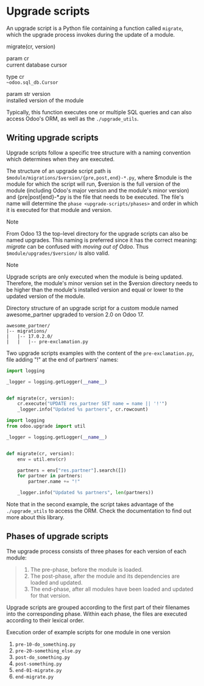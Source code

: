 # Upgrade scripts

An upgrade script is a Python file containing a function called
`migrate`, which the upgrade process invokes during the update of a
module.

<div class="method">

migrate(cr, version)

param cr  
current database cursor

type cr  
`~odoo.sql_db.Cursor`

param str version  
installed version of the module

</div>

Typically, this function executes one or multiple SQL queries and can
also access Odoo's ORM, as well as the `./upgrade_utils`.

## Writing upgrade scripts

Upgrade scripts follow a specific tree structure with a naming
convention which determines when they are executed.

The structure of an upgrade script path is
`$module/migrations/$version/{pre,post,end}-*.py`, where
<span class="title-ref">\$module</span> is the module for which the
script will run, <span class="title-ref">\$version</span> is the full
version of the module (including Odoo's major version and the module's
minor version) and <span class="title-ref">{pre\|post\|end}-\*.py</span>
is the file that needs to be executed. The file's name will determine
the `phase
<upgrade-scripts/phases>` and order in which it is executed for that
module and version.

> [!NOTE]
> From Odoo 13 the top-level directory for the upgrade scripts can also
> be named <span class="title-ref">upgrades</span>. This naming is
> preferred since it has the correct meaning: *migrate* can be confused
> with *moving out of Odoo*. Thus `$module/upgrades/$version/` is also
> valid.

> [!NOTE]
> Upgrade scripts are only executed when the module is being updated.
> Therefore, the module's minor version set in the
> <span class="title-ref">\$version</span> directory needs to be higher
> than the module's installed version and equal or lower to the updated
> version of the module.

<div class="example">

Directory structure of an upgrade script for a custom module named
<span class="title-ref">awesome_partner</span> upgraded to version
<span class="title-ref">2.0</span> on Odoo 17.

``` text
awesome_partner/
|-- migrations/
|   |-- 17.0.2.0/
|   |   |-- pre-exclamation.py
```

Two upgrade scripts examples with the content of the
`pre-exclamation.py`, file adding "!" at the end of partners' names:

``` python
import logging

_logger = logging.getLogger(__name__)


def migrate(cr, version):
    cr.execute("UPDATE res_partner SET name = name || '!'")
    _logger.info("Updated %s partners", cr.rowcount)
```

``` python
import logging
from odoo.upgrade import util

_logger = logging.getLogger(__name__)


def migrate(cr, version):
    env = util.env(cr)

    partners = env["res.partner"].search([])
    for partner in partners:
        partner.name += "!"

    _logger.info("Updated %s partners", len(partners))
```

Note that in the second example, the script takes advantage of the
`./upgrade_utils` to access the ORM. Check the documentation to find out
more about this library.

</div>

## Phases of upgrade scripts

The upgrade process consists of three phases for each version of each
module:

> 1.  The pre-phase, before the module is loaded.
> 2.  The post-phase, after the module and its dependencies are loaded
>     and updated.
> 3.  The end-phase, after all modules have been loaded and updated for
>     that version.

Upgrade scripts are grouped according to the first part of their
filenames into the corresponding phase. Within each phase, the files are
executed according to their lexical order.

<div class="admonition">

Execution order of example scripts for one module in one version

1.  `pre-10-do_something.py`
2.  `pre-20-something_else.py`
3.  `post-do_something.py`
4.  `post-something.py`
5.  `end-01-migrate.py`
6.  `end-migrate.py`

</div>
